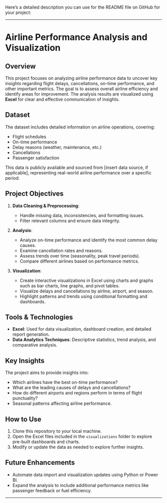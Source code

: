 Here’s a detailed description you can use for the README file on GitHub for your project:

---

# Airline Performance Analysis and Visualization

## Overview
This project focuses on analyzing airline performance data to uncover key insights regarding flight delays, cancellations, on-time performance, and other important metrics. The goal is to assess overall airline efficiency and identify areas for improvement. The analysis results are visualized using **Excel** for clear and effective communication of insights.

## Dataset
The dataset includes detailed information on airline operations, covering:
- Flight schedules
- On-time performance
- Delay reasons (weather, maintenance, etc.)
- Cancellations
- Passenger satisfaction

This data is publicly available and sourced from [insert data source, if applicable], representing real-world airline performance over a specific period.

## Project Objectives
1. **Data Cleaning & Preprocessing**:  
   - Handle missing data, inconsistencies, and formatting issues.
   - Filter relevant columns and ensure data integrity.
   
2. **Analysis**:  
   - Analyze on-time performance and identify the most common delay causes.
   - Examine cancellation rates and reasons.
   - Assess trends over time (seasonality, peak travel periods).
   - Compare different airlines based on performance metrics.
   
3. **Visualization**:  
   - Create interactive visualizations in Excel using charts and graphs such as bar charts, line graphs, and pivot tables.
   - Visualize delays and cancellations by airline, airport, and season.
   - Highlight patterns and trends using conditional formatting and dashboards.
   
## Tools & Technologies
- **Excel**: Used for data visualization, dashboard creation, and detailed report generation.
- **Data Analytics Techniques**: Descriptive statistics, trend analysis, and comparative analysis.

## Key Insights
The project aims to provide insights into:
- Which airlines have the best on-time performance?
- What are the leading causes of delays and cancellations?
- How do different airports and regions perform in terms of flight punctuality?
- Seasonal patterns affecting airline performance.

## How to Use
1. Clone this repository to your local machine.
2. Open the Excel files included in the `visualizations` folder to explore pre-built dashboards and charts.
3. Modify or update the data as needed to explore further insights.

## Future Enhancements
- Automate data import and visualization updates using Python or Power BI.
- Expand the analysis to include additional performance metrics like passenger feedback or fuel efficiency.

---


